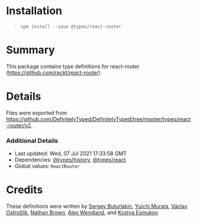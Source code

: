 # Installation
> `npm install --save @types/react-router`

# Summary
This package contains type definitions for react-router (https://github.com/rackt/react-router).

# Details
Files were exported from https://github.com/DefinitelyTyped/DefinitelyTyped/tree/master/types/react-router/v2.

### Additional Details
 * Last updated: Wed, 07 Jul 2021 17:33:58 GMT
 * Dependencies: [@types/history](https://npmjs.com/package/@types/history), [@types/react](https://npmjs.com/package/@types/react)
 * Global values: `ReactRouter`

# Credits
These definitions were written by [Sergey Buturlakin](https://github.com/sergey-buturlakin), [Yuichi Murata](https://github.com/mrk21), [Václav Ostrožlík](https://github.com/vasek17), [Nathan Brown](https://github.com/ngbrown), [Alex Wendland](https://github.com/awendland), and [Kostya Esmukov](https://github.com/KostyaEsmukov).
